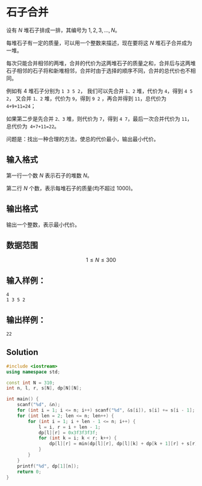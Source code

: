 # 石子合并

设有 $N$ 堆石子排成一排，其编号为 $1,2,3,\dots, N$。

每堆石子有一定的质量，可以用一个整数来描述，现在要将这 $N$ 堆石子合并成为一堆。

每次只能合并相邻的两堆，合并的代价为这两堆石子的质量之和，合并后与这两堆石子相邻的石子将和新堆相邻，合并时由于选择的顺序不同，合并的总代价也不相同。

例如有 $4$ 堆石子分别为 `1 3 5 2`， 我们可以先合并 `1、2` 堆，代价为 `4`，得到 `4 5 2`， 又合并 `1、2` 堆，代价为 `9`，得到 `9 2` ，再合并得到 `11`，总代价为 `4+9+11=24`；

如果第二步是先合并 `2、3` 堆，则代价为 `7`，得到 `4 7`，最后一次合并代价为 `11`，总代价为` 4+7+11=22`。

问题是：找出一种合理的方法，使总的代价最小，输出最小代价。

## 输入格式

第一行一个数 $N$ 表示石子的堆数 $N$。

第二行 $N$ 个数，表示每堆石子的质量(均不超过 $1000$)。

## 输出格式

输出一个整数，表示最小代价。

## 数据范围

$$
1\le N \le 300
$$

## 输入样例：

```text
4
1 3 5 2
```

## 输出样例：

```text
22
```

## Solution

```Cpp
#include <iostream>
using namespace std;

const int N = 310;
int n, l, r, s[N], dp[N][N];

int main() {
    scanf("%d", &n);
    for (int i = 1; i <= n; i++) scanf("%d", &s[i]), s[i] += s[i - 1];
    for (int len = 2; len <= n; len++) {
        for (int i = 1; i + len - 1 <= n; i++) {
            l = i, r = i + len - 1;
            dp[l][r] = 0x3f3f3f3f;
            for (int k = i; k < r; k++) {
                dp[l][r] = min(dp[l][r], dp[l][k] + dp[k + 1][r] + s[r] - s[l - 1]);
            }
        }
    }
    printf("%d", dp[1][n]);
    return 0;
}
```
